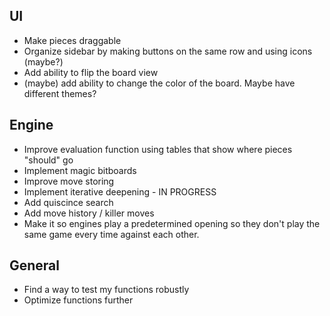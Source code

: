 ## UI

- Make pieces draggable
- Organize sidebar by making buttons on the same row and using icons (maybe?)
- Add ability to flip the board view
- (maybe) add ability to change the color of the board. Maybe have different
  themes?

## Engine

- Improve evaluation function using tables that show where pieces "should" go
- Implement magic bitboards
- Improve move storing
- Implement iterative deepening - IN PROGRESS
- Add quiscince search
- Add move history / killer moves
- Make it so engines play a predetermined opening so they don't play the same
  game every time against each other.

## General

- Find a way to test my functions robustly
- Optimize functions further
